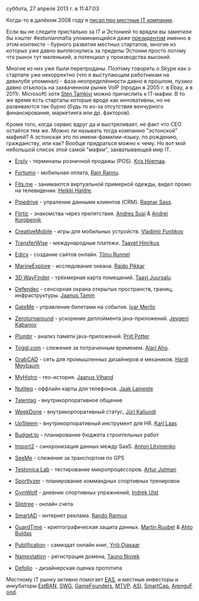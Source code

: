 суббота, 27 апреля 2013 г. в 11:47:03

Когда-то в далёком 2008 году я [писал про местные IT компании](http://kurapov.name/rus/pleasure/it/it_estonia/).

Если вы не следите пристально за IT и Эстонией то врядли вы заметили бы хэштег #estonianmafia упоминающийся даже [президентом](https://twitter.com/IlvesToomas) именно в этом контексте - бурного развития местных стартапов, многие из которых уже давно выплеснулись за пределы Эстонии просто потому что рынок тут маленький, а потенциал у производства высокий. 

Многие из них уже были перепроданы. Поэтому говорить о Skype как о стартапе уже некорректно (что я выступающим работникам на девклубе упоминал) - фаза неопределённости давно в прошлом, пузико давно отъелось на захваченном рынке VoIP (продан в 2005 г. в Ebay, а в 2011г. Microsoft) хотя [Sten Tamkivi](http://www.linkedin.com/profile/view?id=459036) можно причислить к IT-мафии. В то же время есть стартапы которые вроде как инновативны, но не развиваются так бурно (будь то из-за отсутствия венчурного финансирования, маркетинга или др. факторов).

Кроме того, когда сервис вдруг да и выстреливает, не факт что CEO остаётся тем же. Можно ли называть тогда компанию "эстонской" мафией? А эстонская это по имени-фамилии-языку, по рождению, гражданству, или как? Вообще придраться можно к чему. Но вот мой небольшой список этой самой "мафии", захватывающей мир IT.

- [Erply](http://erply.com/) - терминалы розничной продажы (POS). [Kris Hiiemaa](http://www.linkedin.com/in/kristjanhiiemaa).
- [Fortumo](http://fortumo.com/) - мобильная оплата, [Rain Rannu](http://www.linkedin.com/in/rainrannu).
- [Fits.me](http://fits.me/) - занимаются виртуальной примеркой одежды, видел промо на телевидении. [Heikki Haldre](http://www.linkedin.com/in/hhaldre).   
    
- [Pipedrive](https://www.pipedrive.com/) - упраление данными клиентов (CRM). [Ragnar Sass](http://www.linkedin.com/in/ragnarsass).
- [Flirtic](http://www.flirtic.ee/) - знакомства через препятствия. [Andres Susi](http://www.linkedin.com/profile/view?id=2929466) & [Andrei Korobeinik](http://www.linkedin.com/profile/view?id=3817950)
- [CreativeMobile](http://creative-mobile.com/) - игры для мобильных устройств. [Vladimir Funtikov](http://www.linkedin.com/profile/view?id=54732629)
- [TransferWise](http://transferwise.com/) - международные платежи. [Taavet Hinrikus](http://www.linkedin.com/in/taavethinrikus)
- [Edicy](http://www.edicy.com/) - создание сайтов онлайн. [Tõnu Runnel](http://www.linkedin.com/in/runnel)
- [MarineExplore](https://marinexplore.com/) - исследование океана. [Raido Pikkar](http://www.linkedin.com/in/raidopikkar)
- [3D WayFinder](http://3dwayfinder.com/) - трёхмерная карта помещений. [Taavi Juursalu](http://www.linkedin.com/in/taavijuursalu)
- [Defendec](http://www.defendec.com/) - сенсорная охрана открытых пространств, границ, инфраструктуры. [Jaanus Tamm](http://www.linkedin.com/in/jaanustamm)
- [GateMe](https://gateme.com/) - управление билетами на события. [Ivar Merilo](http://www.linkedin.com/in/ivarmerilo)  
    
- [Zeroturnaround](http://zeroturnaround.com/) - ускорение деплоймента java-приложений. [Jevgeni Kabanov](http://www.linkedin.com/profile/view?id=11940191)
- [Plumbr](http://plumbr.eu/) - анализ памяти java-приложений. [Priit Potter](http://www.linkedin.com/in/priitpotter)
- [Toggl.com](http://www.toggl.com/) - слежение за потраченным временем. [Alari Aho](http://www.linkedin.com/profile/view?id=2940109).
- [GrabCAD](http://grabcad.com/) - сеть для промышленных дизайнеров и механиков. [Hardi Meybaum](http://www.linkedin.com/pub/hardi-meybaum/6/361/9a5)
- [MyHistro](http://www.myhistro.com/) - гео-история. [Jaanus Vihand](http://www.linkedin.com/profile/view?id=69598056)
- [Nutiteq](http://www.nutiteq.ee/) - оффлайн карты для телефонов. [Jaak Laineste](http://www.linkedin.com/in/jaaklaineste)
- [Talentag](https://talentag.com/) - внутрикорпоративное общение
- [WeekDone](https://weekdone.com/) - внутрикорпоративный статус, [Jüri Kaljundi](http://www.linkedin.com/in/jkaljundi)
- [UpSteem](http://www.upsteem.com/) - внутрикорпоративный инструмент для HR. [Karl Laas](http://www.linkedin.com/profile/view?id=58194930)
- [Budget.to](https://budget.to/) - планирование бюджета строительных работ
- [Import2](http://www.import2.com/) - синхронизация данных между SaaS. [Anton Litvinenko](http://www.linkedin.com/in/litvinenko)
- [SeeMe](http://seeme.eu/) - слежение за транспортом по GPS
- [Testonica Lab](http://www.testonica.com/products) - тестирование микропроцессоров. [Artur Jutman](http://www.linkedin.com/pub/artur-jutman/48/196/1b0)
- [Sportlyzer](https://www.sportlyzer.com/) - планирование коммандных спортивных тренировок
- [GymWolf](http://www.gymwolf.com/) - дневник спортивных упражнений, [Indrek Ulst](http://www.linkedin.com/in/indrekulst)
- [Sliptree](https://sliptree.com/) - онлайн счета
- [SmartAD](http://smartad.eu/) - интернет реклама. [Rando Rannus](http://www.linkedin.com/in/randorannus)  
    
- [GuardTime](http://www.guardtime.com/) - криптографическая защита данных. [Martin Ruubel](http://www.linkedin.com/in/martinruubel) & [Ahto Buldas](http://www.linkedin.com/profile/view?id=163410837)
- [Publification](https://publification.com/) - самиздат онлайн книг, [Yrjö Ojasaar](http://www.linkedin.com/pub/yrj%C3%B6-ojasaar/4/924/401)
- [Namestation](http://www.namestation.com/) - регистрация домена, [Tauno Novek](http://www.linkedin.com/in/tauno)
- [Defolio](http://defol.io/)  - дизайнерская оценка прототипа

Местному IT рынку активно помогает [EAS](http://www.eas.ee/), и местные инвесторы и инкубаторы [EstBAN](http://www.estban.ee/), [SWG](http://startupwiseguys.com/), [GameFounders](http://www.gamefounders.com/), [MTVP](http://www.martinsontrigon.com/), [ASI](http://www.asi.ee/), [SmartCap](http://smartcap.ee/), [ArenguFond](http://www.arengufond.ee/).